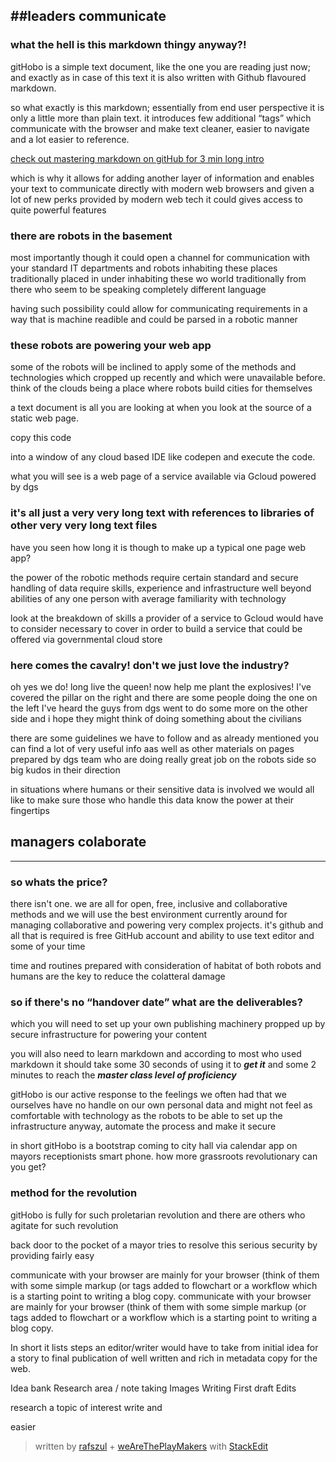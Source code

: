 ##leaders communicate
---

### what the hell is this markdown thingy anyway?!

gitHobo is a simple text document, like the one you are reading just now; and exactly as in case of this text it is also written with Github flavoured markdown. 

so what exactly is this markdown; essentially from end user perspective it is only a little more than plain text. it introduces few additional “tags” which communicate with the browser and make text cleaner, easier to navigate and a lot easier to reference. 

[check out mastering markdown on gitHub for 3 min long intro][1]

which is why it allows for adding another layer of information and enables your text to communicate directly with modern web browsers and given a lot of new perks provided by modern web tech it could gives access to quite powerful features

### there are robots in the basement

most importantly though it could open a channel for communication with your standard IT departments and robots inhabiting these places traditionally placed in under inhabiting these wo world traditionally from there who seem to be speaking completely different language 

having such possibility could allow for communicating requirements in a way that is machine readible and could be parsed in a robotic manner

### these robots are powering your web app

some of the robots will be inclined to apply some of the methods and technologies which cropped up recently and which were unavailable before. think of the clouds being a place where robots build cities for themselves 

a text document is all you are looking at when you look at the source of a static web page. 

copy this code 



into a window of any cloud based IDE like codepen and execute the code.

what you will see is a web page of a service available via Gcloud powered by dgs 

### it's all just a very very long text with references to libraries of other very very long text files 

have you seen how long it is though to make up a typical one page web app?

the power of the robotic methods require certain standard and secure handling of data require skills, experience and infrastructure well beyond abilities of any one person with average familiarity with technology 

look at the breakdown of skills a provider of a service to Gcloud would have to consider necessary to cover in order to build a service that could be offered via governmental cloud store 

### here comes the cavalry! don't we just love the industry? 

oh yes we do! long live the queen! now help me plant the explosives! I've covered the pillar on the right and there are some people doing the one on the left I've heard the guys from dgs went to do some more on the other side and i hope they might think of doing something about the civilians 

there are some guidelines we have to follow and as already mentioned you can find a lot of very useful info aas well as other materials on pages prepared by dgs team who are doing really great job on the robots side so big kudos in their direction 

in situations where humans or their sensitive data is involved we would all like to make sure those who handle this data know the power at their fingertips 

## managers colaborate
---

### so whats the price?

there isn't one. we are all for open, free, inclusive and collaborative methods and we will use the best environment currently around for managing collaborative and powering very complex projects. it's github and all that is required is free GitHub account and ability to use text editor and some of your time 

time and routines prepared with consideration of habitat of both robots and humans are the key to reduce the colatteral damage

### so if there's no “handover date” what are the deliverables?


which you will need to set up your own publishing machinery propped up by secure infrastructure for powering your content

you will also need to learn markdown and according to most who used markdown it should take some 30 seconds of using it to ***get it*** and some 2 minutes to reach the ***master class level of proficiency***


gitHobo is our active response to the feelings we often had that we ourselves have no handle on our own personal data and might not feel as comfortable with technology as the robots to be able to set up the infrastructure anyway, automate the process and make it secure




in short gitHobo is a bootstrap coming to city hall via calendar app on mayors receptionists smart phone. how more grassroots revolutionary can you get?

### method for the revolution

 gitHobo is fully for such proletarian revolution and there are others who agitate for such revolution 



back door to the pocket of a mayor  tries to resolve this serious security by providing fairly easy 

communicate with your browser are mainly for your browser  (think of them with some simple markup (or tags added to flowchart or a workflow which is a starting point to writing a blog copy.
 communicate with your browser are mainly for your browser  (think of them with some simple markup (or tags added to flowchart or a workflow which is a starting point to writing a blog copy. 

In short it lists steps an editor/writer would have to take from initial idea for a story to final publication of well written and rich in metadata copy for the web.

Idea bank
Research area / note taking 
Images
Writing
First draft
Edits



research a topic of interest write and 


easier 

> written by [rafszul](https://github.com/rafszul) + [weAreThePlayMakers](http://wearetheplaymakers.com/) with [StackEdit](https://stackedit.io/)


  [1]: https://guides.github.com/features/mastering-markdown/